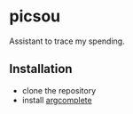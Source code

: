 # picsou
Assistant to trace my spending.

## Installation
- clone the repository
- install [argcomplete](https://pypi.python.org/pypi/argcomplete)
